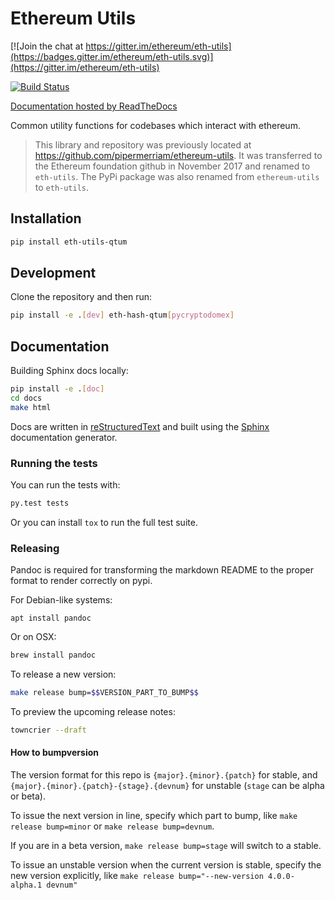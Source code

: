 # Ethereum Utils

[![Join the chat at https://gitter.im/ethereum/eth-utils](https://badges.gitter.im/ethereum/eth-utils.svg)](https://gitter.im/ethereum/eth-utils)

[![Build Status](https://circleci.com/gh/ethereum/eth-utils.svg?style=shield)](https://circleci.com/gh/ethereum/eth-utils)

[Documentation hosted by ReadTheDocs](https://eth-utils.readthedocs.io/en/latest/)

Common utility functions for codebases which interact with ethereum.

> This library and repository was previously located at https://github.com/pipermerriam/ethereum-utils.  It was transferred to the Ethereum foundation github in November 2017 and renamed to `eth-utils`.  The PyPi package was also renamed from `ethereum-utils` to `eth-utils`.


## Installation

```sh
pip install eth-utils-qtum
```

## Development

Clone the repository and then run:

```sh
pip install -e .[dev] eth-hash-qtum[pycryptodomex]
```

## Documentation

Building Sphinx docs locally:

```sh
pip install -e .[doc]
cd docs
make html
```

Docs are written in [reStructuredText](http://docutils.sourceforge.net/rst.html) and built using the [Sphinx](http://www.sphinx-doc.org/) documentation generator.


### Running the tests

You can run the tests with:

```sh
py.test tests
```

Or you can install `tox` to run the full test suite.


### Releasing

Pandoc is required for transforming the markdown README to the proper format to
render correctly on pypi.

For Debian-like systems:

```
apt install pandoc
```

Or on OSX:

```sh
brew install pandoc
```

To release a new version:

```sh
make release bump=$$VERSION_PART_TO_BUMP$$
```
To preview the upcoming release notes:

```sh
towncrier --draft
```



#### How to bumpversion

The version format for this repo is `{major}.{minor}.{patch}` for stable, and
`{major}.{minor}.{patch}-{stage}.{devnum}` for unstable (`stage` can be alpha or beta).

To issue the next version in line, specify which part to bump,
like `make release bump=minor` or `make release bump=devnum`.

If you are in a beta version, `make release bump=stage` will switch to a stable.

To issue an unstable version when the current version is stable, specify the
new version explicitly, like `make release bump="--new-version 4.0.0-alpha.1 devnum"`
